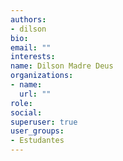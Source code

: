 ```yaml
---
authors:
- dilson
bio: 
email: ""
interests:
name: Dilson Madre Deus
organizations:
- name: 
  url: ""
role: 
social:
superuser: true
user_groups:
- Estudantes
---
```



